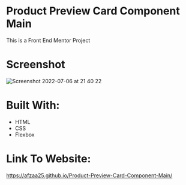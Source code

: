 # Product Preview Card Component Main
This is a Front End Mentor Project

# Screenshot
![Screenshot 2022-07-06 at 21 40 22](https://user-images.githubusercontent.com/76920888/177639120-0eaee84c-bb1a-444a-9bfb-ff39356731d1.png)

# Built With:
- HTML
- CSS
- Flexbox

# Link To Website:
https://afzaa25.github.io/Product-Preview-Card-Component-Main/
